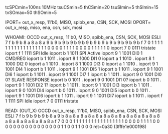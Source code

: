 tcSPCmin=100ns 10MHz
tsuCSmin=5 thCSmin=20
tsuSImin=5 thSImin=15
tvSOmax=50 thSOmin=5 

IPORT= out_x_resp, 11'b0, MISO, spibb_ena, CSN, SCK, MOSI
OPORT= out_x_resp, miso, ena, csn, sck, mosi

WHOAMI:
                OCCD            out_x_resp, 11'b0, MISO, spibb_ena, CSN, SCK, MOSI
                ESLI
7 f b 9 b 8 a 8 a 8 a 9 b 9 b 9 b 9 b  9 b 9 b 9 b 9 b 9 b 9 b 9 b 9 b f 7
0 1 1 1 1 1 1 1 1 1 1 1 1 1 1 1 1 1 1  0 0 0 0 1 1 1 1 0 0 0 0 1 1 1 1 1 0
ioport 7    0   0111            tristate
ioport f    1   1111            SPI Idle
ioport b    1   1011            SPI Active
ioport 9    1   1001            DI0 1           CMD/REG
ioport b    1   1011            .
ioport 8    1   1000            DI1 0
ioport a    1   1010            .
ioport 8    1   1000            DI2 0
ioport a    1   1010            .
ioport 8    1   1000            DI3 0
ioport a    1   1010            .
ioport 9    1   1001            DI4 1
ioport b    1   1011            .
ioport 9    1   1001            DI5 1
ioport b    1   1011            .
ioport 9    1   1001            DI6 1
ioport b    1   1011            .
ioport 9    1   1001            DI7 1
ioport b    1   1011            .
ioport 9    0   1001            DI0 0?          SLAVE RESPONSE
ioport b    0   1011            .
ioport 9    0   1001            DI1 0?
ioport b    0   1011            .
ioport 9    1   1001            DI2 1?
ioport b    1   1011            .
ioport 9    1   1001            DI3
ioport b    1   1011            .
ioport 9    0   1001            DI4
ioport b    0   1011            .
ioport 9    0   1001            DI5
ioport b    0   1011            .
ioport 9    1   1001            DI6
ioport b    1   1011            .
ioport 9    1   1001            DI7
ioport b    1   1011            .
ioport f    1   1111            SPI Idle
ioport 7    0   0111            tristate

READ: (OUT_X)
                OCCD            out_x_resp, 11'b0, MISO, spibb_ena, CSN, SCK, MOSI
                ESLI
7 f b 9 b 9 b 9 b 8 a 9 b 8 a 8 a 8 a  8 a 8 a 8 a 8 a 8 a 8 a 8 a 8 a 8 a 8 a 8 a 8 a 8 a 8 a 8 a 8 a f 7
0 0 0 1 1 1 1 1 1 1 1 1 1 1 1 1 1 1 1  1 0 0 0 0 1 1 1 1 0 0 0 0 0 0 0 0 0 0 0 0 0 0 0 0 1 1 0 0 1 1 0 0 0 ret=0a30 (3fffe1e000198)
